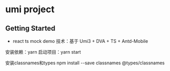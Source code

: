 # umi project

## Getting Started
- react ts mock demo
技术：基于 Umi3 + DVA + TS + Antd-Mobile

安装依赖：yarn
启动项目：yarn start

安装classnames和types
npm install --save classnames @types/classnames
